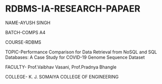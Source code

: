 # RDBMS-IA-RESEARCH-PAPAER

NAME-AYUSH SINGH

BATCH-COMPS A4

COURSE-RDBMS

TOPIC-Performance Comparison for Data Retrieval from
      NoSQL and SQL Databases: A Case Study for
      COVID-19 Genome Sequence Dataset
      
FACULTY- Prof.Vaibhav Vasani, Prof.Pradnya Bhangle

COLLEGE- K. J. SOMAIYA COLLEGE OF ENGINEERING
